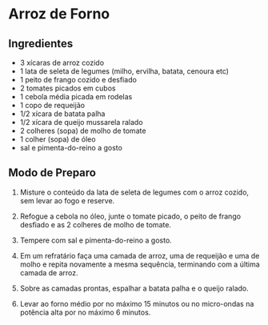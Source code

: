 # Arroz de Forno



## Ingredientes

- 3 xícaras de arroz cozido
- 1 lata de seleta de legumes (milho, ervilha, batata, cenoura etc)
- 1 peito de frango cozido e desfiado
- 2 tomates picados em cubos
- 1 cebola média picada em rodelas
- 1 copo de requeijão
- 1/2 xícara de batata palha
- 1/2 xícara de queijo mussarela ralado
- 2 colheres (sopa) de molho de tomate
- 1 colher (sopa) de óleo
- sal e pimenta-do-reino a gosto

## Modo de Preparo

1. Misture o conteúdo da lata de seleta de legumes com o arroz cozido, sem levar ao fogo e reserve.

2. Refogue a cebola no óleo, junte o tomate picado, o peito de frango desfiado e as 2 colheres de molho de tomate.

3. Tempere com sal e pimenta-do-reino a gosto.

4. Em um refratário faça uma camada de arroz, uma de requeijão e uma de molho e repita novamente a mesma sequência, terminando com a última camada de arroz.

5. Sobre as camadas prontas, espalhar a batata palha e o queijo ralado.

6. Levar ao forno médio por no máximo 15 minutos ou no micro-ondas na potência alta por no máximo 6 minutos.